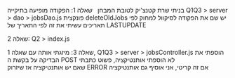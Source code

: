 בניתי שרת קטנצ'יק לטובת המבחן
 
שאלה 1:
הפקודה מופיעה בתיקייה
Q1Q3 > server > dao > jobsDao.js
פונקצית deleteOldJobs
יש שם את הפקודה לסיקוול למחוק לפי תאריכים
עשיתי את זה לפי התאריך של
LASTUPDATE

שאלה 2:
Q2 > index.js

שאלה 3:
מיזגתי אותה עם שאלה 1,
Q1Q3 > server > jobsController.js 
הוספתי את הבדיקה על בקשת ה
POST 
לא הוספתי אותנטיקציה, פשוט כתבתי שאם *יש* אותנטיקציה אז שיזרוק 
ERROR 
אם זה קריטי, אני אוסיף גם אותנטיקציה